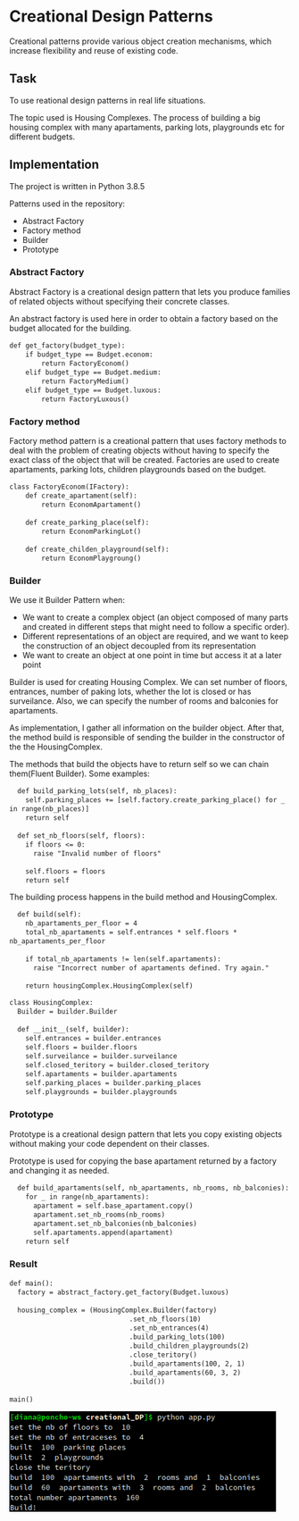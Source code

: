 # Creational Design Patterns

Creational patterns provide various object creation mechanisms, which increase flexibility and reuse of existing code.

## Task
To use reational design patterns in real life situations. 

The topic used is Housing Complexes. The process of building a big housing complex with many apartaments, parking lots, playgrounds etc for different budgets.

## Implementation
The project is written in Python 3.8.5

Patterns used in the repository:

* Abstract Factory
* Factory method
* Builder
* Prototype

### Abstract Factory
Abstract Factory is a creational design pattern that lets you produce families of related objects without specifying their concrete classes.

An abstract factory is used here in order to obtain a factory based on the budget allocated for the building. 

```
def get_factory(budget_type):
    if budget_type == Budget.econom:
        return FactoryEconom()
    elif budget_type == Budget.medium:
        return FactoryMedium()
    elif budget_type == Budget.luxous:
        return FactoryLuxous()
```

### Factory method

Factory method pattern is a creational pattern that uses factory methods to deal with the problem of creating objects without having to specify the exact class of the object that will be created.
Factories are used to create apartaments, parking lots, children playgrounds based on the budget.

```
class FactoryEconom(IFactory):
    def create_apartament(self):
        return EconomApartament()

    def create_parking_place(self):
        return EconomParkingLot()

    def create_childen_playground(self):
        return EconomPlaygroung()
```

### Builder

We use it Builder Pattern when:
* We want to create a complex object (an object composed of many parts
and created in different steps that might need to follow a specific order).
* Different representations of an object are required, and we want to keep
the construction of an object decoupled from its representation
* We want to create an object at one point in time but access it at a later point

Builder is used for creating Housing Complex. We can set number of floors, entrances, number of paking lots, whether the lot is closed or has 
surveilance. Also, we can specify the number of rooms and balconies for apartaments. 

As implementation, I gather all information on the builder object. After that, the method build is responsible of sending the builder in the constructor of the the HousingComplex. 

The methods that build the objects have to return self so we can chain them(Fluent Builder). Some examples:
```
  def build_parking_lots(self, nb_places):
    self.parking_places += [self.factory.create_parking_place() for _ in range(nb_places)]
    return self
    
  def set_nb_floors(self, floors): 
    if floors <= 0:
      raise "Invalid number of floors"

    self.floors = floors
    return self
```
The building process happens in the build method and HousingComplex.
```
  def build(self):
    nb_apartaments_per_floor = 4
    total_nb_apartaments = self.entrances * self.floors * nb_apartaments_per_floor

    if total_nb_apartaments != len(self.apartaments):
      raise "Incorrect number of apartaments defined. Try again."

    return housingComplex.HousingComplex(self)
```

```
class HousingComplex:
  Builder = builder.Builder

  def __init__(self, builder):
    self.entrances = builder.entrances
    self.floors = builder.floors
    self.surveilance = builder.surveilance
    self.closed_teritory = builder.closed_teritory
    self.apartaments = builder.apartaments
    self.parking_places = builder.parking_places
    self.playgrounds = builder.playgrounds
```

### Prototype
Prototype is a creational design pattern that lets you copy existing objects without making your code dependent on their classes.

Prototype is used for copying the base apartament returned by a factory and changing it as needed.

```
  def build_apartaments(self, nb_apartaments, nb_rooms, nb_balconies):
    for _ in range(nb_apartaments):
      apartament = self.base_apartament.copy()
      apartament.set_nb_rooms(nb_rooms)
      apartament.set_nb_balconies(nb_balconies)
      self.apartaments.append(apartament)
    return self
```

### Result

```
def main():
  factory = abstract_factory.get_factory(Budget.luxous)

  housing_complex = (HousingComplex.Builder(factory)
                              .set_nb_floors(10)
                              .set_nb_entrances(4)
                              .build_parking_lots(100)
                              .build_children_playgrounds(2)
                              .close_teritory()
                              .build_apartaments(100, 2, 1)
                              .build_apartaments(60, 3, 2)
                              .build())

main()
```
![alt text](https://github.com/dgaponcic/design_patterns/blob/master/creational_DP/tmps.png)
